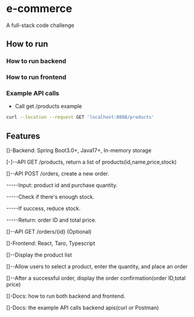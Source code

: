 # e-commerce

A full-stack code challenge

## How to run

### How to run backend

### How to run frontend

### Example API calls

* Call get /products example

```bash
curl --location --request GET 'localhost:8088/products'
```

## Features

\[\]-Backend: Spring Boot3.0+, Java17+, In-memory storage

\[-\]--API GET /products, return a list of products(id,name,price,stock)

\[\]--API POST /orders, create a new order.

\-----Input: product id and purchase quantity.

\-----Check if there's enough stock.

\-----If success, reduce stock.

\-----Return: order ID and total price.

\[\]--API GET /orders/{id} (Optional)

\[\]-Frontend: React, Taro, Typescript

\[\]--Display the product list

\[\]--Allow users to select a product, enter the quantity, and place an order

\[\]--After a successful order, display the order confirmation(order ID,total price)

\[\]-Docs: how to run both backend and frontend.

\[\]-Docs: the example API calls backend apis(curl or Postman)


